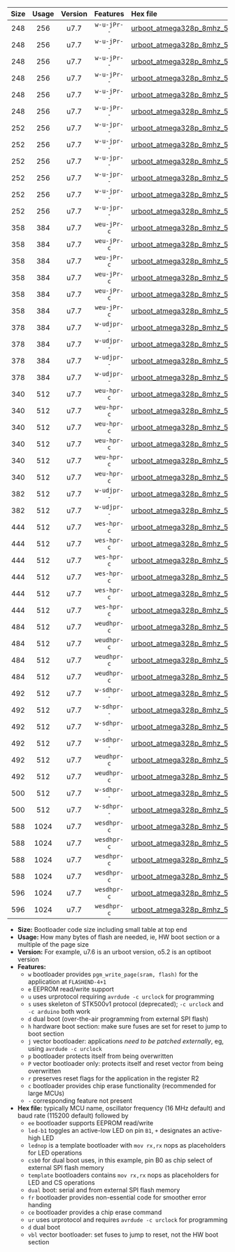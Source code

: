 |Size|Usage|Version|Features|Hex file|
|:-:|:-:|:-:|:-:|:--|
|248|256|u7.7|`w-u-jPr--`|[urboot_atmega328p_8mhz_57600bps_led+b1_ur_vbl.hex](https://raw.githubusercontent.com/stefanrueger/urboot.hex/main/mcus/atmega328p/fcpu_8mhz/57600_bps/urboot_atmega328p_8mhz_57600bps_led+b1_ur_vbl.hex)|
|248|256|u7.7|`w-u-jPr--`|[urboot_atmega328p_8mhz_57600bps_led+b5_ur_vbl.hex](https://raw.githubusercontent.com/stefanrueger/urboot.hex/main/mcus/atmega328p/fcpu_8mhz/57600_bps/urboot_atmega328p_8mhz_57600bps_led+b5_ur_vbl.hex)|
|248|256|u7.7|`w-u-jPr--`|[urboot_atmega328p_8mhz_57600bps_led+d5_ur_vbl.hex](https://raw.githubusercontent.com/stefanrueger/urboot.hex/main/mcus/atmega328p/fcpu_8mhz/57600_bps/urboot_atmega328p_8mhz_57600bps_led+d5_ur_vbl.hex)|
|248|256|u7.7|`w-u-jPr--`|[urboot_atmega328p_8mhz_57600bps_led-b1_ur_vbl.hex](https://raw.githubusercontent.com/stefanrueger/urboot.hex/main/mcus/atmega328p/fcpu_8mhz/57600_bps/urboot_atmega328p_8mhz_57600bps_led-b1_ur_vbl.hex)|
|248|256|u7.7|`w-u-jPr--`|[urboot_atmega328p_8mhz_57600bps_led-d5_ur_vbl.hex](https://raw.githubusercontent.com/stefanrueger/urboot.hex/main/mcus/atmega328p/fcpu_8mhz/57600_bps/urboot_atmega328p_8mhz_57600bps_led-d5_ur_vbl.hex)|
|248|256|u7.7|`w-u-jPr--`|[urboot_atmega328p_8mhz_57600bps_lednop_ur_vbl.hex](https://raw.githubusercontent.com/stefanrueger/urboot.hex/main/mcus/atmega328p/fcpu_8mhz/57600_bps/urboot_atmega328p_8mhz_57600bps_lednop_ur_vbl.hex)|
|252|256|u7.7|`w-u-jpr--`|[urboot_atmega328p_8mhz_57600bps_led+b1_fr_ur_vbl.hex](https://raw.githubusercontent.com/stefanrueger/urboot.hex/main/mcus/atmega328p/fcpu_8mhz/57600_bps/urboot_atmega328p_8mhz_57600bps_led+b1_fr_ur_vbl.hex)|
|252|256|u7.7|`w-u-jpr--`|[urboot_atmega328p_8mhz_57600bps_led+b5_fr_ur_vbl.hex](https://raw.githubusercontent.com/stefanrueger/urboot.hex/main/mcus/atmega328p/fcpu_8mhz/57600_bps/urboot_atmega328p_8mhz_57600bps_led+b5_fr_ur_vbl.hex)|
|252|256|u7.7|`w-u-jpr--`|[urboot_atmega328p_8mhz_57600bps_led+d5_fr_ur_vbl.hex](https://raw.githubusercontent.com/stefanrueger/urboot.hex/main/mcus/atmega328p/fcpu_8mhz/57600_bps/urboot_atmega328p_8mhz_57600bps_led+d5_fr_ur_vbl.hex)|
|252|256|u7.7|`w-u-jpr--`|[urboot_atmega328p_8mhz_57600bps_led-b1_fr_ur_vbl.hex](https://raw.githubusercontent.com/stefanrueger/urboot.hex/main/mcus/atmega328p/fcpu_8mhz/57600_bps/urboot_atmega328p_8mhz_57600bps_led-b1_fr_ur_vbl.hex)|
|252|256|u7.7|`w-u-jpr--`|[urboot_atmega328p_8mhz_57600bps_led-d5_fr_ur_vbl.hex](https://raw.githubusercontent.com/stefanrueger/urboot.hex/main/mcus/atmega328p/fcpu_8mhz/57600_bps/urboot_atmega328p_8mhz_57600bps_led-d5_fr_ur_vbl.hex)|
|252|256|u7.7|`w-u-jpr--`|[urboot_atmega328p_8mhz_57600bps_lednop_fr_ur_vbl.hex](https://raw.githubusercontent.com/stefanrueger/urboot.hex/main/mcus/atmega328p/fcpu_8mhz/57600_bps/urboot_atmega328p_8mhz_57600bps_lednop_fr_ur_vbl.hex)|
|358|384|u7.7|`weu-jPr-c`|[urboot_atmega328p_8mhz_57600bps_ee_led+b1_fr_ce_ur_vbl.hex](https://raw.githubusercontent.com/stefanrueger/urboot.hex/main/mcus/atmega328p/fcpu_8mhz/57600_bps/urboot_atmega328p_8mhz_57600bps_ee_led+b1_fr_ce_ur_vbl.hex)|
|358|384|u7.7|`weu-jPr-c`|[urboot_atmega328p_8mhz_57600bps_ee_led+b5_fr_ce_ur_vbl.hex](https://raw.githubusercontent.com/stefanrueger/urboot.hex/main/mcus/atmega328p/fcpu_8mhz/57600_bps/urboot_atmega328p_8mhz_57600bps_ee_led+b5_fr_ce_ur_vbl.hex)|
|358|384|u7.7|`weu-jPr-c`|[urboot_atmega328p_8mhz_57600bps_ee_led+d5_fr_ce_ur_vbl.hex](https://raw.githubusercontent.com/stefanrueger/urboot.hex/main/mcus/atmega328p/fcpu_8mhz/57600_bps/urboot_atmega328p_8mhz_57600bps_ee_led+d5_fr_ce_ur_vbl.hex)|
|358|384|u7.7|`weu-jPr-c`|[urboot_atmega328p_8mhz_57600bps_ee_led-b1_fr_ce_ur_vbl.hex](https://raw.githubusercontent.com/stefanrueger/urboot.hex/main/mcus/atmega328p/fcpu_8mhz/57600_bps/urboot_atmega328p_8mhz_57600bps_ee_led-b1_fr_ce_ur_vbl.hex)|
|358|384|u7.7|`weu-jPr-c`|[urboot_atmega328p_8mhz_57600bps_ee_led-d5_fr_ce_ur_vbl.hex](https://raw.githubusercontent.com/stefanrueger/urboot.hex/main/mcus/atmega328p/fcpu_8mhz/57600_bps/urboot_atmega328p_8mhz_57600bps_ee_led-d5_fr_ce_ur_vbl.hex)|
|358|384|u7.7|`weu-jPr-c`|[urboot_atmega328p_8mhz_57600bps_ee_lednop_fr_ce_ur_vbl.hex](https://raw.githubusercontent.com/stefanrueger/urboot.hex/main/mcus/atmega328p/fcpu_8mhz/57600_bps/urboot_atmega328p_8mhz_57600bps_ee_lednop_fr_ce_ur_vbl.hex)|
|378|384|u7.7|`w-udjpr--`|[urboot_atmega328p_8mhz_57600bps_led+b1_csb0_dual_ur_vbl.hex](https://raw.githubusercontent.com/stefanrueger/urboot.hex/main/mcus/atmega328p/fcpu_8mhz/57600_bps/urboot_atmega328p_8mhz_57600bps_led+b1_csb0_dual_ur_vbl.hex)|
|378|384|u7.7|`w-udjpr--`|[urboot_atmega328p_8mhz_57600bps_led+d5_csb0_dual_ur_vbl.hex](https://raw.githubusercontent.com/stefanrueger/urboot.hex/main/mcus/atmega328p/fcpu_8mhz/57600_bps/urboot_atmega328p_8mhz_57600bps_led+d5_csb0_dual_ur_vbl.hex)|
|378|384|u7.7|`w-udjpr--`|[urboot_atmega328p_8mhz_57600bps_led-b1_csb0_dual_ur_vbl.hex](https://raw.githubusercontent.com/stefanrueger/urboot.hex/main/mcus/atmega328p/fcpu_8mhz/57600_bps/urboot_atmega328p_8mhz_57600bps_led-b1_csb0_dual_ur_vbl.hex)|
|378|384|u7.7|`w-udjpr--`|[urboot_atmega328p_8mhz_57600bps_led-d5_csb0_dual_ur_vbl.hex](https://raw.githubusercontent.com/stefanrueger/urboot.hex/main/mcus/atmega328p/fcpu_8mhz/57600_bps/urboot_atmega328p_8mhz_57600bps_led-d5_csb0_dual_ur_vbl.hex)|
|340|512|u7.7|`weu-hpr-c`|[urboot_atmega328p_8mhz_57600bps_ee_led+b1_fr_ce_ur.hex](https://raw.githubusercontent.com/stefanrueger/urboot.hex/main/mcus/atmega328p/fcpu_8mhz/57600_bps/urboot_atmega328p_8mhz_57600bps_ee_led+b1_fr_ce_ur.hex)|
|340|512|u7.7|`weu-hpr-c`|[urboot_atmega328p_8mhz_57600bps_ee_led+b5_fr_ce_ur.hex](https://raw.githubusercontent.com/stefanrueger/urboot.hex/main/mcus/atmega328p/fcpu_8mhz/57600_bps/urboot_atmega328p_8mhz_57600bps_ee_led+b5_fr_ce_ur.hex)|
|340|512|u7.7|`weu-hpr-c`|[urboot_atmega328p_8mhz_57600bps_ee_led+d5_fr_ce_ur.hex](https://raw.githubusercontent.com/stefanrueger/urboot.hex/main/mcus/atmega328p/fcpu_8mhz/57600_bps/urboot_atmega328p_8mhz_57600bps_ee_led+d5_fr_ce_ur.hex)|
|340|512|u7.7|`weu-hpr-c`|[urboot_atmega328p_8mhz_57600bps_ee_led-b1_fr_ce_ur.hex](https://raw.githubusercontent.com/stefanrueger/urboot.hex/main/mcus/atmega328p/fcpu_8mhz/57600_bps/urboot_atmega328p_8mhz_57600bps_ee_led-b1_fr_ce_ur.hex)|
|340|512|u7.7|`weu-hpr-c`|[urboot_atmega328p_8mhz_57600bps_ee_led-d5_fr_ce_ur.hex](https://raw.githubusercontent.com/stefanrueger/urboot.hex/main/mcus/atmega328p/fcpu_8mhz/57600_bps/urboot_atmega328p_8mhz_57600bps_ee_led-d5_fr_ce_ur.hex)|
|340|512|u7.7|`weu-hpr-c`|[urboot_atmega328p_8mhz_57600bps_ee_lednop_fr_ce_ur.hex](https://raw.githubusercontent.com/stefanrueger/urboot.hex/main/mcus/atmega328p/fcpu_8mhz/57600_bps/urboot_atmega328p_8mhz_57600bps_ee_lednop_fr_ce_ur.hex)|
|382|512|u7.7|`w-udjpr--`|[urboot_atmega328p_8mhz_57600bps_led+b1_csd5_dual_ur_vbl.hex](https://raw.githubusercontent.com/stefanrueger/urboot.hex/main/mcus/atmega328p/fcpu_8mhz/57600_bps/urboot_atmega328p_8mhz_57600bps_led+b1_csd5_dual_ur_vbl.hex)|
|382|512|u7.7|`w-udjpr--`|[urboot_atmega328p_8mhz_57600bps_template_dual_ur_vbl.hex](https://raw.githubusercontent.com/stefanrueger/urboot.hex/main/mcus/atmega328p/fcpu_8mhz/57600_bps/urboot_atmega328p_8mhz_57600bps_template_dual_ur_vbl.hex)|
|444|512|u7.7|`wes-hpr-c`|[urboot_atmega328p_8mhz_57600bps_ee_led+b1_fr_ce.hex](https://raw.githubusercontent.com/stefanrueger/urboot.hex/main/mcus/atmega328p/fcpu_8mhz/57600_bps/urboot_atmega328p_8mhz_57600bps_ee_led+b1_fr_ce.hex)|
|444|512|u7.7|`wes-hpr-c`|[urboot_atmega328p_8mhz_57600bps_ee_led+b5_fr_ce.hex](https://raw.githubusercontent.com/stefanrueger/urboot.hex/main/mcus/atmega328p/fcpu_8mhz/57600_bps/urboot_atmega328p_8mhz_57600bps_ee_led+b5_fr_ce.hex)|
|444|512|u7.7|`wes-hpr-c`|[urboot_atmega328p_8mhz_57600bps_ee_led+d5_fr_ce.hex](https://raw.githubusercontent.com/stefanrueger/urboot.hex/main/mcus/atmega328p/fcpu_8mhz/57600_bps/urboot_atmega328p_8mhz_57600bps_ee_led+d5_fr_ce.hex)|
|444|512|u7.7|`wes-hpr-c`|[urboot_atmega328p_8mhz_57600bps_ee_led-b1_fr_ce.hex](https://raw.githubusercontent.com/stefanrueger/urboot.hex/main/mcus/atmega328p/fcpu_8mhz/57600_bps/urboot_atmega328p_8mhz_57600bps_ee_led-b1_fr_ce.hex)|
|444|512|u7.7|`wes-hpr-c`|[urboot_atmega328p_8mhz_57600bps_ee_led-d5_fr_ce.hex](https://raw.githubusercontent.com/stefanrueger/urboot.hex/main/mcus/atmega328p/fcpu_8mhz/57600_bps/urboot_atmega328p_8mhz_57600bps_ee_led-d5_fr_ce.hex)|
|444|512|u7.7|`wes-hpr-c`|[urboot_atmega328p_8mhz_57600bps_ee_lednop_fr_ce.hex](https://raw.githubusercontent.com/stefanrueger/urboot.hex/main/mcus/atmega328p/fcpu_8mhz/57600_bps/urboot_atmega328p_8mhz_57600bps_ee_lednop_fr_ce.hex)|
|484|512|u7.7|`weudhpr-c`|[urboot_atmega328p_8mhz_57600bps_ee_led+b1_csb0_dual_fr_ce_ur.hex](https://raw.githubusercontent.com/stefanrueger/urboot.hex/main/mcus/atmega328p/fcpu_8mhz/57600_bps/urboot_atmega328p_8mhz_57600bps_ee_led+b1_csb0_dual_fr_ce_ur.hex)|
|484|512|u7.7|`weudhpr-c`|[urboot_atmega328p_8mhz_57600bps_ee_led+d5_csb0_dual_fr_ce_ur.hex](https://raw.githubusercontent.com/stefanrueger/urboot.hex/main/mcus/atmega328p/fcpu_8mhz/57600_bps/urboot_atmega328p_8mhz_57600bps_ee_led+d5_csb0_dual_fr_ce_ur.hex)|
|484|512|u7.7|`weudhpr-c`|[urboot_atmega328p_8mhz_57600bps_ee_led-b1_csb0_dual_fr_ce_ur.hex](https://raw.githubusercontent.com/stefanrueger/urboot.hex/main/mcus/atmega328p/fcpu_8mhz/57600_bps/urboot_atmega328p_8mhz_57600bps_ee_led-b1_csb0_dual_fr_ce_ur.hex)|
|484|512|u7.7|`weudhpr-c`|[urboot_atmega328p_8mhz_57600bps_ee_led-d5_csb0_dual_fr_ce_ur.hex](https://raw.githubusercontent.com/stefanrueger/urboot.hex/main/mcus/atmega328p/fcpu_8mhz/57600_bps/urboot_atmega328p_8mhz_57600bps_ee_led-d5_csb0_dual_fr_ce_ur.hex)|
|492|512|u7.7|`w-sdhpr--`|[urboot_atmega328p_8mhz_57600bps_led+b1_csb0_dual_fr.hex](https://raw.githubusercontent.com/stefanrueger/urboot.hex/main/mcus/atmega328p/fcpu_8mhz/57600_bps/urboot_atmega328p_8mhz_57600bps_led+b1_csb0_dual_fr.hex)|
|492|512|u7.7|`w-sdhpr--`|[urboot_atmega328p_8mhz_57600bps_led+d5_csb0_dual_fr.hex](https://raw.githubusercontent.com/stefanrueger/urboot.hex/main/mcus/atmega328p/fcpu_8mhz/57600_bps/urboot_atmega328p_8mhz_57600bps_led+d5_csb0_dual_fr.hex)|
|492|512|u7.7|`w-sdhpr--`|[urboot_atmega328p_8mhz_57600bps_led-b1_csb0_dual_fr.hex](https://raw.githubusercontent.com/stefanrueger/urboot.hex/main/mcus/atmega328p/fcpu_8mhz/57600_bps/urboot_atmega328p_8mhz_57600bps_led-b1_csb0_dual_fr.hex)|
|492|512|u7.7|`w-sdhpr--`|[urboot_atmega328p_8mhz_57600bps_led-d5_csb0_dual_fr.hex](https://raw.githubusercontent.com/stefanrueger/urboot.hex/main/mcus/atmega328p/fcpu_8mhz/57600_bps/urboot_atmega328p_8mhz_57600bps_led-d5_csb0_dual_fr.hex)|
|492|512|u7.7|`weudhpr-c`|[urboot_atmega328p_8mhz_57600bps_ee_led+b1_csd5_dual_fr_ce_ur.hex](https://raw.githubusercontent.com/stefanrueger/urboot.hex/main/mcus/atmega328p/fcpu_8mhz/57600_bps/urboot_atmega328p_8mhz_57600bps_ee_led+b1_csd5_dual_fr_ce_ur.hex)|
|492|512|u7.7|`weudhpr-c`|[urboot_atmega328p_8mhz_57600bps_ee_template_dual_fr_ce_ur.hex](https://raw.githubusercontent.com/stefanrueger/urboot.hex/main/mcus/atmega328p/fcpu_8mhz/57600_bps/urboot_atmega328p_8mhz_57600bps_ee_template_dual_fr_ce_ur.hex)|
|500|512|u7.7|`w-sdhpr--`|[urboot_atmega328p_8mhz_57600bps_led+b1_csd5_dual_fr.hex](https://raw.githubusercontent.com/stefanrueger/urboot.hex/main/mcus/atmega328p/fcpu_8mhz/57600_bps/urboot_atmega328p_8mhz_57600bps_led+b1_csd5_dual_fr.hex)|
|500|512|u7.7|`w-sdhpr--`|[urboot_atmega328p_8mhz_57600bps_template_dual_fr.hex](https://raw.githubusercontent.com/stefanrueger/urboot.hex/main/mcus/atmega328p/fcpu_8mhz/57600_bps/urboot_atmega328p_8mhz_57600bps_template_dual_fr.hex)|
|588|1024|u7.7|`wesdhpr-c`|[urboot_atmega328p_8mhz_57600bps_ee_led+b1_csb0_dual_fr_ce.hex](https://raw.githubusercontent.com/stefanrueger/urboot.hex/main/mcus/atmega328p/fcpu_8mhz/57600_bps/urboot_atmega328p_8mhz_57600bps_ee_led+b1_csb0_dual_fr_ce.hex)|
|588|1024|u7.7|`wesdhpr-c`|[urboot_atmega328p_8mhz_57600bps_ee_led+d5_csb0_dual_fr_ce.hex](https://raw.githubusercontent.com/stefanrueger/urboot.hex/main/mcus/atmega328p/fcpu_8mhz/57600_bps/urboot_atmega328p_8mhz_57600bps_ee_led+d5_csb0_dual_fr_ce.hex)|
|588|1024|u7.7|`wesdhpr-c`|[urboot_atmega328p_8mhz_57600bps_ee_led-b1_csb0_dual_fr_ce.hex](https://raw.githubusercontent.com/stefanrueger/urboot.hex/main/mcus/atmega328p/fcpu_8mhz/57600_bps/urboot_atmega328p_8mhz_57600bps_ee_led-b1_csb0_dual_fr_ce.hex)|
|588|1024|u7.7|`wesdhpr-c`|[urboot_atmega328p_8mhz_57600bps_ee_led-d5_csb0_dual_fr_ce.hex](https://raw.githubusercontent.com/stefanrueger/urboot.hex/main/mcus/atmega328p/fcpu_8mhz/57600_bps/urboot_atmega328p_8mhz_57600bps_ee_led-d5_csb0_dual_fr_ce.hex)|
|596|1024|u7.7|`wesdhpr-c`|[urboot_atmega328p_8mhz_57600bps_ee_led+b1_csd5_dual_fr_ce.hex](https://raw.githubusercontent.com/stefanrueger/urboot.hex/main/mcus/atmega328p/fcpu_8mhz/57600_bps/urboot_atmega328p_8mhz_57600bps_ee_led+b1_csd5_dual_fr_ce.hex)|
|596|1024|u7.7|`wesdhpr-c`|[urboot_atmega328p_8mhz_57600bps_ee_template_dual_fr_ce.hex](https://raw.githubusercontent.com/stefanrueger/urboot.hex/main/mcus/atmega328p/fcpu_8mhz/57600_bps/urboot_atmega328p_8mhz_57600bps_ee_template_dual_fr_ce.hex)|

- **Size:** Bootloader code size including small table at top end
- **Usage:** How many bytes of flash are needed, ie, HW boot section or a multiple of the page size
- **Version:** For example, u7.6 is an urboot version, o5.2 is an optiboot version
- **Features:**
  + `w` bootloader provides `pgm_write_page(sram, flash)` for the application at `FLASHEND-4+1`
  + `e` EEPROM read/write support
  + `u` uses urprotocol requiring `avrdude -c urclock` for programming
  + `s` uses skeleton of STK500v1 protocol (deprecated); `-c urclock` and `-c arduino` both work
  + `d` dual boot (over-the-air programming from external SPI flash)
  + `h` hardware boot section: make sure fuses are set for reset to jump to boot section
  + `j` vector bootloader: applications *need to be patched externally*, eg, using `avrdude -c urclock`
  + `p` bootloader protects itself from being overwritten
  + `P` vector bootloader only: protects itself and reset vector from being overwritten
  + `r` preserves reset flags for the application in the register R2
  + `c` bootloader provides chip erase functionality (recommended for large MCUs)
  + `-` corresponding feature not present
- **Hex file:** typically MCU name, oscillator frequency (16 MHz default) and baud rate (115200 default) followed by
  + `ee` bootloader supports EEPROM read/write
  + `led-b1` toggles an active-low LED on pin `B1`, `+` designates an active-high LED
  + `lednop` is a template bootloader with `mov rx,rx` nops as placeholders for LED operations
  + `csb0` for dual boot uses, in this example, pin B0 as chip select of external SPI flash memory
  + `template` bootloaders contains `mov rx,rx` nops as placeholders for LED and CS operations
  + `dual` boot: serial and from external SPI flash memory
  + `fr` bootloader provides non-essential code for smoother error handing
  + `ce` bootloader provides a chip erase command
  + `ur` uses urprotocol and requires `avrdude -c urclock` for programming
  + `d` dual boot
  + `vbl` vector bootloader: set fuses to jump to reset, not the HW boot section
